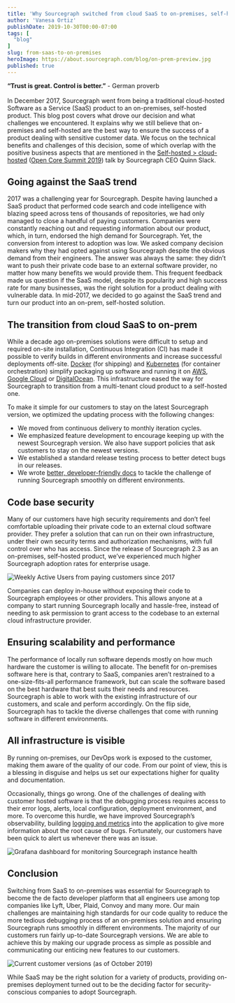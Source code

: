 ```yaml
---
title: 'Why Sourcegraph switched from cloud SaaS to on-premises, self-hosted software'
author: 'Vanesa Ortiz'
publishDate: 2019-10-30T00:00-07:00
tags: [
  "blog"
]
slug: from-saas-to-on-premises
heroImage: https://about.sourcegraph.com/blog/on-prem-preview.jpg
published: true
---
```


 **“Trust is great. Control is better.”** - German proverb
<br/>
<br/>
In December 2017, Sourcegraph went from being a traditional cloud-hosted Software as a Service (SaaS) product to an on-premises, self-hosted product. This blog post covers what drove our decision and what challenges we encountered. It explains why we still believe that on-premises and self-hosted are the best way to ensure the success of a product dealing with sensitive customer data. We focus on the technical benefits and challenges of this decision, some of which overlap with the positive business aspects that are mentioned in the [Self-hosted > cloud-hosted](https://docs.google.com/presentation/d/1SpTssaLfALx3SIQj5xkA0ZO8l_6tcuLacQtMqeJubo4) ([Open Core Summit 2019](https://opencoresummit.com/)) talk by Sourcegraph CEO Quinn Slack.
<br/>
## Going against the SaaS trend
2017 was a challenging year for Sourcegraph. Despite having launched a SaaS product that performed code search and code intelligence with blazing speed across tens of thousands of repositories, we had only managed to close a handful of paying customers. Companies were constantly reaching out and requesting information about our product, which, in turn, endorsed the high demand for Sourcegraph. Yet, the conversion from interest to adoption was low. We asked company decision makers why they had opted against using Sourcegraph despite the obvious demand from their engineers. The answer was always the same: they didn’t want to push their private code base to an external software provider, no matter how many benefits we would provide them. This frequent feedback made us question if the SaaS model, despite its popularity and high success rate for many businesses, was the right solution for a product dealing with vulnerable data.
In mid-2017, we decided to go against the SaaS trend and turn our product into an on-prem, self-hosted solution.
<br/>
## The transition from cloud SaaS to on-prem
While a decade ago on-premises solutions were difficult to setup and required on-site installation, Continuous Integration (CI) has made it possible to verify builds in different environments and increase successful deployments off-site. [Docker](https://docs.sourcegraph.com/admin/install/docker) (for shipping) and [Kubernetes](https://github.com/sourcegraph/deploy-sourcegraph) (for container orchestration) simplify packaging up software and running it on [AWS](https://docs.sourcegraph.com/admin/install/docker/aws), [Google Cloud](https://docs.sourcegraph.com/admin/install/docker/google_cloud) or [DigitalOcean](https://docs.sourcegraph.com/admin/install/docker/digitalocean). This infrastructure eased the way for Sourcegraph to transition from a multi-tenant cloud product to a self-hosted one.

To make it simple for our customers to stay on the latest Sourcegraph version, we optimized the updating process with the following changes:

- We moved from continuous delivery to monthly iteration cycles.
- We emphasized feature development to encourage keeping up with the newest Sourcegraph version. We also have support policies that ask customers to stay on the newest versions.
- We established a standard release testing process to better detect bugs in our releases.
- We wrote [better, developer-friendly docs](https://docs.sourcegraph.com/admin/install) to tackle the challenge of running Sourcegraph smoothly on different environments.



## Code base security

Many of our customers have high security requirements and don’t feel comfortable uploading their private code to an external cloud software provider. They prefer a solution that can run on their own infrastructure, under their own security terms and authorization mechanisms, with full control over who has access. Since the release of Sourcegraph 2.3 as an on-premises, self-hosted product, we’ve experienced much higher Sourcegraph adoption rates for enterprise usage.

![Weekly Active Users from paying customers since 2017](/blog/on-prem-customerWAUs.jpg "Weekly Active Users from paying customers since 2017")

Companies can deploy in-house without exposing their code to Sourcegraph employees or other providers. This allows anyone at a company to start running Sourcegraph locally and hassle-free, instead of needing to ask permission to grant access to the codebase to an external cloud infrastructure provider.
<br/>
## Ensuring scalability and performance
The performance of locally run software depends mostly on how much hardware the customer is willing to allocate. The benefit for on-premises software here is that, contrary to SaaS, companies aren’t restrained to a one-size-fits-all performance framework, but can scale the software based on the best hardware that best suits their needs and resources. Sourcegraph is able to work with the existing infrastructure of our customers, and scale and perform accordingly. 
On the flip side, Sourcegraph has to tackle the diverse challenges that come with running software in different environments.
<br/>
## All infrastructure is visible
By running on-premises, our DevOps work is exposed to the customer, making them aware of the quality of our code. From our point of view, this is a blessing in disguise and helps us set our expectations higher for quality and documentation.

Occasionally, things go wrong. One of the challenges of dealing with customer hosted software is that the debugging process requires access to their error logs, alerts, local configuration, deployment environment, and more. To overcome this hurdle, we have improved Sourcegraph’s observability, building [logging and metrics](https://docs.sourcegraph.com/admin/monitoring_and_tracing) into the application to give more information about the root cause of bugs. Fortunately, our customers have been quick to alert us whenever there was an issue.

![Grafana dashboard for monitoring Sourcegraph instance health](/blog/3.9-grafana-dashboard.png "Grafana dashboard for monitoring Sourcegraph instance health")

## Conclusion
Switching from SaaS to on-premises was essential for Sourcegraph to become the de facto developer platform that all engineers use among top companies like Lyft, Uber, Plaid, Convoy and many more. Our main challenges are maintaining high standards for our code quality to reduce the more tedious debugging process of an on-premises solution and ensuring Sourcegraph runs smoothly in different environments. The majority of our customers run fairly up-to-date Sourcegraph versions. We are able to achieve this by making our upgrade process as simple as possible and communicating our enticing new features to our customers. 

![Current customer versions (as of October 2019)](/blog/on-prem-customerversions.jpg "Current customer versions (as of October 2019)")

While SaaS may be the right solution for a variety of products, providing on-premises deployment turned out to be the deciding factor for security-conscious companies to adopt Sourcegraph.
